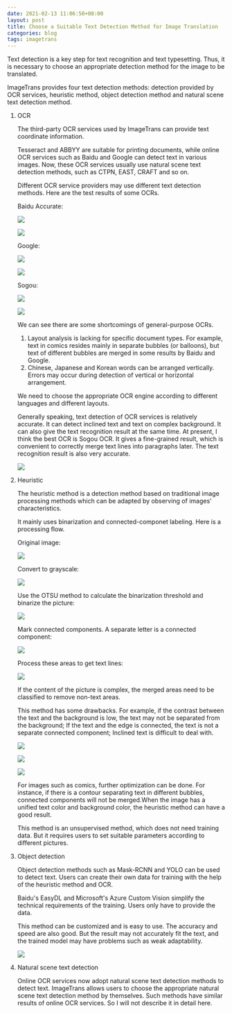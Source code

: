```yaml
---
date: 2021-02-13 11:06:50+08:00
layout: post
title: Choose a Suitable Text Detection Method for Image Translation
categories: blog
tags: imagetrans
---
```


Text detection is a key step for text recognition and text typesetting. Thus, it is necessary to choose an appropriate detection method for the image to be translated.

ImageTrans provides four text detection methods: detection provided by OCR services, heuristic method, object detection method and natural scene text detection method.

1. OCR

   The third-party OCR services used by ImageTrans can provide text coordinate information.

   Tesseract and ABBYY are suitable for printing documents, while online OCR services such as Baidu and Google can detect text in various images. Now, these OCR services usually use natural scene text detection methods, such as CTPN, EAST, CRAFT and so on.

   Different OCR service providers may use different text detection methods. Here are the test results of some OCRs.

   Baidu Accurate:

   ![](/album/text-detection/baidu_tieji.jpg)

   ![](/album/text-detection/baidu_scrooge.jpg)

   Google:

   ![](/album/text-detection/google_tieji.jpg)

   ![](/album/text-detection/google_scrooge.jpg)

   Sogou:

   ![](/album/text-detection/sogou_tieji.jpg)

   ![](/album/text-detection/sogou_scrooge.jpg)

   We can see there are some shortcomings of general-purpose OCRs.

   1. Layout analysis is lacking for specific document types. For example, text in comics resides mainly in separate bubbles (or balloons), but text of different bubbles are merged in some results by Baidu and Google.
   2. Chinese, Japanese and Korean words can be arranged vertically. Errors may occur during detection of vertical or horizontal arrangement.

   We need to choose the appropriate OCR engine according to different languages and different layouts.

   Generally speaking, text detection of OCR services is relatively accurate. It can detect inclined text and text on complex background. It can also give the text recognition result at the same time. At present, I think the best OCR is Sogou OCR. It gives a fine-grained result, which is convenient to correctly merge text lines into paragraphs later. The text recognition result is also very accurate.

   ![](/album/text-detecion/sogou_xu.jpg)


2. Heuristic

   The heuristic method is a detection method based on traditional image processing methods which can be adapted by observing of images' characteristics.

   It mainly uses binarization and connected-componet labeling. Here is a processing flow.

   Original image:

   ![](/album/text-detection/imagetrans.jpg)

   Convert to grayscale:

   ![](/album/text-detection/imagetrans_gray.jpg)

   Use the OTSU method to calculate the binarization threshold and binarize the picture:

   ![](/album/text-detection/imagetrans_thresh.jpg)

   Mark connected components. A separate letter is a connected component:

   ![](/album/text-detection/imagetrans_connected_component.jpg)

   Process these areas to get text lines:

   ![](/album/text-detection/imagetrans_text_line.jpg)

   If the content of the picture is complex, the merged areas need to be classified to remove non-text areas.

   This method has some drawbacks. For example, if the contrast between the text and the background is low, the text may not be separated from the background; If the text and the edge is connected, the text is not a separate connected component; Inclined text is difficult to deal with.

   ![](/album/text-detection/ImageTrans_low_contrast.jpg)

   ![](/album/text-detection/connected_to_edges.jpg)

   ![](/album/text-detection/slanted.jpg)

   For images such as comics, further optimization can be done. For instance, if there is a contour separating text in different bubbles, connected components will not be merged.When the image has a unified text color and background color, the heuristic method can have a good result.

   This method is an unsupervised method, which does not need training data. But it requires users to set suitable parameters according to different pictures.

3. Object detection

   Object detection methods such as Mask-RCNN and YOLO can be used to detect text. Users can create their own data for training with the help of the heuristic method and OCR.

   Baidu's EasyDL and Microsoft's Azure Custom Vision simplify the technical requirements of the training. Users only have to provide the data.

   This method can be customized and is easy to use. The accuracy and speed are also good. But the result may not accurately fit the text, and the trained model may have problems such as weak adaptability.

   ![](/album/text-detection/baidu_easydl.jpg)


4. Natural scene text detection

   Online OCR services now adopt natural scene text detection methods to detect text. ImageTrans allows users to choose the appropriate natural scene text detection method by themselves. Such methods have similar results of online OCR services. So I will not describe it in detail here.



